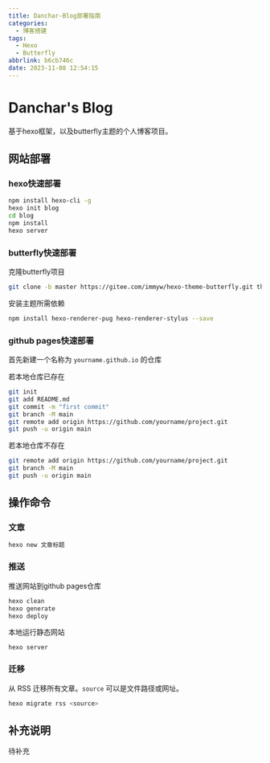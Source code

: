 ```yaml
---
title: Danchar-Blog部署指南
categories:
  - 博客搭建
tags:
  - Hexo
  - Butterfly
abbrlink: b6cb746c
date: 2023-11-08 12:54:15
---
```

# Danchar's Blog

基于hexo框架，以及butterfly主题的个人博客项目。

## 网站部署

### hexo快速部署

```bash
npm install hexo-cli -g
hexo init blog
cd blog
npm install
hexo server
```

### butterfly快速部署

克隆butterfly项目

```bash
git clone -b master https://gitee.com/immyw/hexo-theme-butterfly.git themes/butterfly
```

安装主题所需依赖

```bash
npm install hexo-renderer-pug hexo-renderer-stylus --save
```

### github pages快速部署

首先新建一个名称为 `yourname.github.io` 的仓库

若本地仓库已存在

```bash
git init
git add README.md
git commit -m "first commit"
git branch -M main
git remote add origin https://github.com/yourname/project.git
git push -u origin main
```

若本地仓库不存在

```bash
git remote add origin https://github.com/yourname/project.git
git branch -M main
git push -u origin main
```

## 操作命令

### 文章

```bash
hexo new 文章标题
```

### 推送

推送网站到github pages仓库

```bash
hexo clean
hexo generate
hexo deploy
```

本地运行静态网站

```
hexo server
```

### 迁移

从 RSS 迁移所有文章。`source` 可以是文件路径或网址。

```bash
hexo migrate rss <source>
```

## 补充说明

待补充

